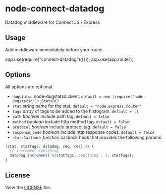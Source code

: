 # node-connect-datadog

Datadog middleware for Connect JS / Express


## Usage

Add middleware immediately before your router.

  app.use(require("connect-datadog")({}));
  app.use(app.router);

## Options

All options are optional.

* `dogstatsd` node-dogstatsd client. `default = new (require("node-dogstatsd")).StatsD()`
* `stat` *string* name for the stat. `default = "node.express.router"`
* `tags` *array* of tags to be added to the histogram. `default = []`
* `path` *boolean* include path tag. `default = false`
* `method` *boolean* include http method tag. `default = false`
* `protocol` *boolean* include protocol tag. `default = false`
* `response_code` *boolean* include http response codes. `default = false`
* `statsCallback` *function* callback hook that provides the following params

```js
(stat, statTags, datadog, req, res) => {
  // increment coolthing
  datadog.increment(`${statTags}.coolthing`, 1, statTags);
}
```

## License

View the [LICENSE](https://github.com/AppPress/node-connect-datadog/blob/master/LICENSE) file.
